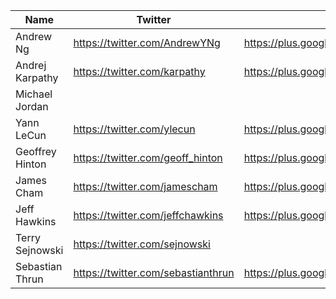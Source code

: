 Name | Twitter | Google+ | Website/Blog | LinkedIn | Other links
------------ | ------------- | ------------- | ------------- | ------------- | ------------- |
Andrew Ng | https://twitter.com/AndrewYNg | https://plus.google.com/113710395888978478005 | www.andrewng.org | https://www.linkedin.com/in/andrewyng/ |
Andrej Karpathy | https://twitter.com/karpathy | https://plus.google.com/+AndrejKarpathy | http://karpathy.github.io/ | https://www.linkedin.com/in/andrej-karpathy-9a650716/ |
Michael Jordan | | | https://people.eecs.berkeley.edu/~jordan | https://www.linkedin.com/in/michael-jordan-767032125/ | http://cmsa.fas.harvard.edu/bigdata_michaeljordan/
Yann LeCun | https://twitter.com/ylecun | https://plus.google.com/+YannLeCunPhD | http://yann.lecun.com/ex/research/ | https://www.linkedin.com/in/yann-lecun-0b999/ | https://scholar.google.com/citations?hl=en&user=WLN3QrAAAAAJ&pagesize=100&view_op=list_works&sortby=pubdate
Geoffrey Hinton | https://twitter.com/geoff_hinton | https://plus.google.com/102889418997957626067 | http://www.cs.toronto.edu/~hinton/ | |
 James Cham | https://twitter.com/jamescham | https://plus.google.com/118345071353006888759 | | https://www.linkedin.com/in/jcham/ |
 Jeff Hawkins | https://twitter.com/jeffchawkins | https://plus.google.com/+Numenta | https://www.numenta.com/ | | https://www.numenta.com/blog/
 Terry Sejnowski | https://twitter.com/sejnowski | | http://www.salk.edu/scientist/terrence-sejnowski/publications/ | https://www.linkedin.com/in/terry-sejnowski-b89b7b122/ |
 Sebastian Thrun | https://twitter.com/sebastianthrun | https://plus.google.com/101416274833608453021 | http://robots.stanford.edu/ | https://www.linkedin.com/in/sebastian-thrun-59a0b273/ | https://www.udacity.com/ |
